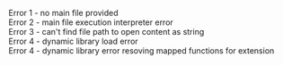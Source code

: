 Error 1 - no main file provided  
Error 2 - main file execution interpreter error  
Error 3 - can't find file path to open content as string  
Error 4 - dynamic library load error  
Error 4 - dynamic library error resoving mapped functions for extension  